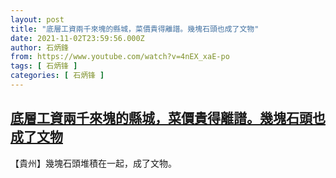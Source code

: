 ```yaml
---
layout: post
title: "底層工資兩千來塊的縣城，菜價貴得離譜。幾塊石頭也成了文物"
date: 2021-11-02T23:59:56.000Z
author: 石炳鋒
from: https://www.youtube.com/watch?v=4nEX_xaE-po
tags: [ 石炳锋 ]
categories: [ 石炳锋 ]
---
```

<!--1635897596000-->
[底層工資兩千來塊的縣城，菜價貴得離譜。幾塊石頭也成了文物](https://www.youtube.com/watch?v=4nEX_xaE-po)
------

<div>
【貴州】幾塊石頭堆積在一起，成了文物。
</div>
